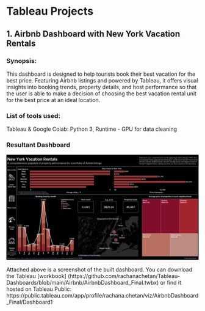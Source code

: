 # Tableau Projects

## 1. Airbnb Dashboard with New York Vacation Rentals
### Synopsis: 
This dashboard is designed to help tourists book their best vacation for the best price. Featuring Airbnb listings and powered by Tableau, it offers visual insights into booking trends, property details, and host performance so that the user is able to make a decision of choosing the best vacation rental unit for the best price at an ideal location.

### List of tools used:
Tableau & Google Colab: Python 3, Runtime - GPU for data cleaning

### Resultant Dashboard 
<p align="center">
  <img src="/Airbnb/Airbnb_Dashboard.png">
</p>
Attached above is a screenshot of the built dashboard. You can download the Tableau [workbook] (https://github.com/rachanachetan/Tableau-Dashboards/blob/main/Airbnb/AirbnbDashboard_Final.twbx) or find it hosted on Tableau Public: https://public.tableau.com/app/profile/rachana.chetan/viz/AirbnbDashboard_Final/Dashboard1




